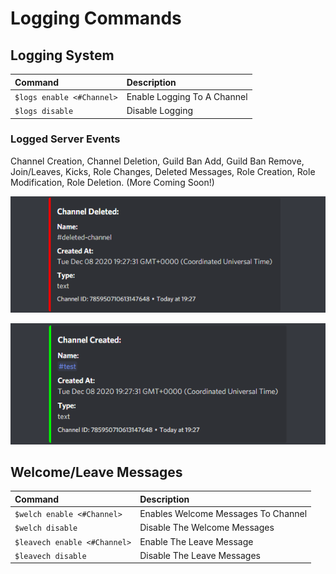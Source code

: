 # Logging Commands

## Logging System 

| Command | Description |
| :--- | :--- |
| `$logs enable <#Channel>` | Enable Logging To A Channel |
| `$logs disable` | Disable Logging |

### Logged Server Events

Channel Creation, Channel Deletion, Guild Ban Add, Guild Ban Remove, Join/Leaves, Kicks, Role Changes, Deleted Messages, Role Creation, Role Modification, Role Deletion. \(More Coming Soon!\)

![Channel Deleted](../.gitbook/assets/b4ff90c7d2fbc429fadd2b3a048e375c.png)

![Channel Created](../.gitbook/assets/7ec51473c2d5e3cdcefad96a79205860.png)

## Welcome/Leave Messages

| Command | Description |
| :--- | :--- |
| `$welch enable <#Channel>` | Enables Welcome Messages To Channel |
| `$welch disable`  | Disable The Welcome Messages |
| `$leavech enable <#Channel>` | Enable The Leave Message |
| `$leavech disable` | Disable The Leave Messages |

